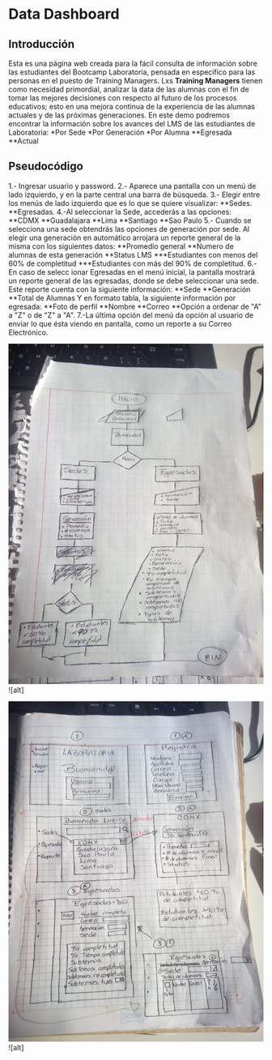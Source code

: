 # Data Dashboard

## Introducción
Esta es una página web creada para la fácil consulta de información sobre las estudiantes del Bootcamp Laboratoria, pensada en específico para las personas en el puesto de Training Managers. 
Lxs **Training Managers** tienen como necesidad primordial, analizar la data de las alumnas con el fin de tomar las mejores decisiones con respecto al futuro de los procesos educativos; esto en una mejora continua de la experiencia de las alumnas actuales y de las próximas generaciones.
 En este demo podremos encontrar la información sobre los avances del LMS de las estudiantes de Laboratoria:
*Por Sede
*Por Generación
*Por Alumna
**Egresada
**Actual


## Pseudocódigo
1.- Ingresar usuario y password.
2.- Aparece una pantalla con un menú de lado
izquierdo, y en la parte central una barra de búsqueda.
3.- Elegir entre los menús de lado izquierdo que es lo que se quiere visualizar: 
**Sedes.
**Egresadas.
4.-Al seleccionar la Sede, accederás a las opciones:
**CDMX
**Guadalajara
**Lima
**Santiago
**Sao Paulo
5.- Cuando se selecciona una sede obtendrás las opciones de generación por sede. Al elegir una generación en automático arrojara un reporte general de la misma con los siguientes datos:
**Promedio general
**Numero de alumnas de esta generación
**Status LMS
***Estudiantes con menos del 60% de completitud
***Estudiantes con más del 90% de completitud.
6.- En caso de selecc   ionar Egresadas en el menú inicial, la pantalla mostrará un reporte general de las egresadas, donde se debe seleccionar una sede. Este reporte cuenta con la siguiente información:
**Sede
**Generación
**Total de Alumnas
 Y en formato tabla, la siguiente información por egresada:
 **Foto de perfil
 **Nombre
 **Correo
 **Opción a ordenar de "A" a "Z" o de "Z" a "A".
 7.-La última opción del menú da opción al usuario de enviar lo que ésta viendo en pantalla, como un reporte a su Correo Electrónico.

![alt text](src/imagenes/3524a98f-6fbd-4f12-a2ae-ec3587968267.jpg)
 ![alt]
 
![alt text](src/imagenes/03a665c5-829a-4cd4-ba74-ca146e6c866a.jpg)
 ![alt]
